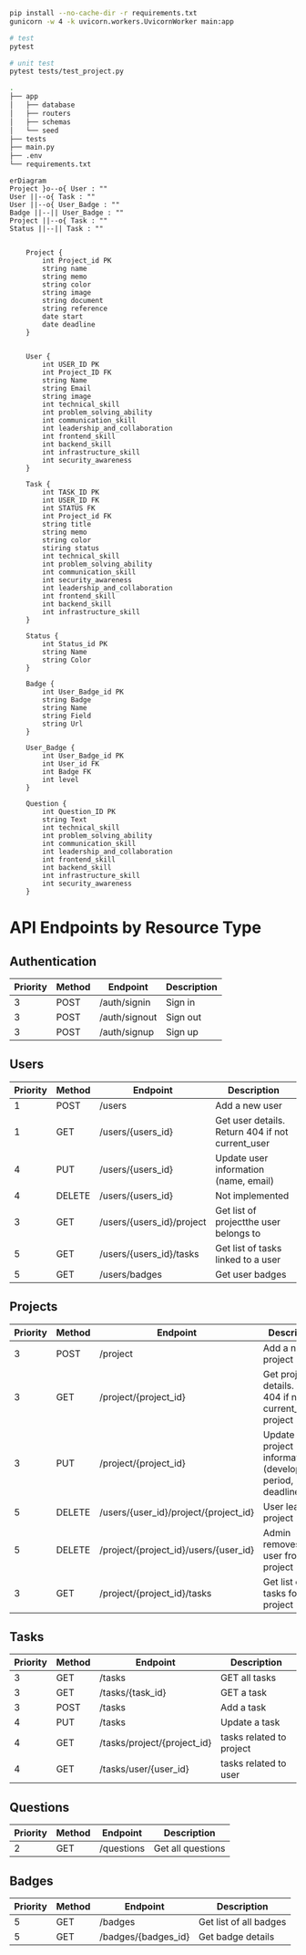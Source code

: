 ```sh
pip install --no-cache-dir -r requirements.txt
gunicorn -w 4 -k uvicorn.workers.UvicornWorker main:app

# test
pytest

# unit test
pytest tests/test_project.py
```

```sh
.
├── app
│   ├── database
│   ├── routers
│   ├── schemas
│   └── seed
├── tests
├── main.py
├── .env
└── requirements.txt
```

```mermaid
erDiagram
Project }o--o{ User : ""
User ||--o{ Task : ""
User ||--o{ User_Badge : ""
Badge ||--|| User_Badge : ""
Project ||--o{ Task : ""
Status ||--|| Task : ""


    Project {
        int Project_id PK
        string name
        string memo
        string color
        string image
        string document
        string reference
        date start
        date deadline
    }


    User {
        int USER_ID PK
        int Project_ID FK
        string Name
        string Email
        string image
        int technical_skill
        int problem_solving_ability
        int communication_skill
        int leadership_and_collaboration
        int frontend_skill
        int backend_skill
        int infrastructure_skill
        int security_awareness
    }

    Task {
        int TASK_ID PK
        int USER_ID FK
        int STATUS FK
        int Project_id FK
        string title
        string memo
        string color
        stiring status
        int technical_skill
        int problem_solving_ability
        int communication_skill
        int security_awareness
        int leadership_and_collaboration
        int frontend_skill
        int backend_skill
        int infrastructure_skill
    }

    Status {
        int Status_id PK
        string Name
        string Color
    }

    Badge {
        int User_Badge_id PK
        string Badge
        string Name
        string Field
        string Url
    }

    User_Badge {
        int User_Badge_id PK
        int User_id FK
        int Badge FK
        int level
    }

    Question {
        int Question_ID PK
        string Text
        int technical_skill
        int problem_solving_ability
        int communication_skill
        int leadership_and_collaboration
        int frontend_skill
        int backend_skill
        int infrastructure_skill
        int security_awareness
    }
```

# API Endpoints by Resource Type

## Authentication

| Priority | Method | Endpoint      | Description |
| -------- | ------ | ------------- | ----------- |
| 3        | POST   | /auth/signin  | Sign in     |
| 3        | POST   | /auth/signout | Sign out    |
| 3        | POST   | /auth/signup  | Sign up     |

## Users

| Priority | Method | Endpoint                  | Description                                      |
| -------- | ------ | ------------------------- | ------------------------------------------------ |
| 1        | POST   | /users                    | Add a new user                                   |
| 1        | GET    | /users/{users_id}         | Get user details. Return 404 if not current_user |
| 4        | PUT    | /users/{users_id}         | Update user information (name, email)            |
| 4        | DELETE | /users/{users_id}         | Not implemented                                  |
| 3        | GET    | /users/{users_id}/project | Get list of projectthe user belongs to           |
| 5        | GET    | /users/{users_id}/tasks   | Get list of tasks linked to a user               |
| 5        | GET    | /users/badges             | Get user badges                                  |

## Projects

| Priority | Method | Endpoint                              | Description                                                     |
| -------- | ------ | ------------------------------------- | --------------------------------------------------------------- |
| 3        | POST   | /project                              | Add a new project                                               |
| 3        | GET    | /project/{project_id}                 | Get project details. Return 404 if not current_user's project   |
| 3        | PUT    | /project/{project_id}                 | Update project information (development period, deadline, etc.) |
| 5        | DELETE | /users/{user_id}/project/{project_id} | User leaves a project                                           |
| 5        | DELETE | /project/{project_id}/users/{user_id} | Admin removes a user from project                               |
| 3        | GET    | /project/{project_id}/tasks           | Get list of tasks for a project                                 |

## Tasks

| Priority | Method | Endpoint                    | Description              |
| -------- | ------ | --------------------------- | ------------------------ |
| 3        | GET    | /tasks                      | GET all tasks            |
| 3        | GET    | /tasks/{task_id}            | GET a task               |
| 3        | POST   | /tasks                      | Add a task               |
| 4        | PUT    | /tasks                      | Update a task            |
| 4        | GET    | /tasks/project/{project_id} | tasks related to project |
| 4        | GET    | /tasks/user/{user_id}       | tasks related to user    |

## Questions

| Priority | Method | Endpoint   | Description       |
| -------- | ------ | ---------- | ----------------- |
| 2        | GET    | /questions | Get all questions |

## Badges

| Priority | Method | Endpoint            | Description            |
| -------- | ------ | ------------------- | ---------------------- |
| 5        | GET    | /badges             | Get list of all badges |
| 5        | GET    | /badges/{badges_id} | Get badge details      |
